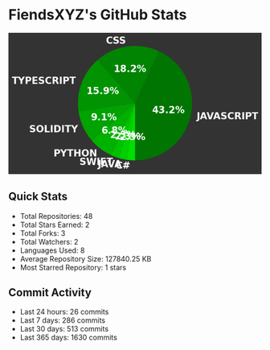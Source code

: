 # FiendsXYZ's GitHub Stats

![Language Distribution](chart.png)

## Quick Stats
- Total Repositories: 48
- Total Stars Earned: 2
- Total Forks: 3
- Total Watchers: 2
- Languages Used: 8
- Average Repository Size: 127840.25 KB
- Most Starred Repository: 1 stars

## Commit Activity
- Last 24 hours: 26 commits
- Last 7 days: 286 commits
- Last 30 days: 513 commits
- Last 365 days: 1630 commits
